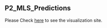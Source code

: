 ## P2_MLS_Predictions

Please Check [here](https://mlsprediction.herokuapp.com) to see the visualization site.
